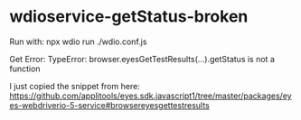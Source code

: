 # wdioservice-getStatus-broken

Run with:
    npx wdio run ./wdio.conf.js

Get Error: 
    TypeError: browser.eyesGetTestResults(...).getStatus is not a function

I just copied the snippet from here:
    https://github.com/applitools/eyes.sdk.javascript1/tree/master/packages/eyes-webdriverio-5-service#browsereyesgettestresults